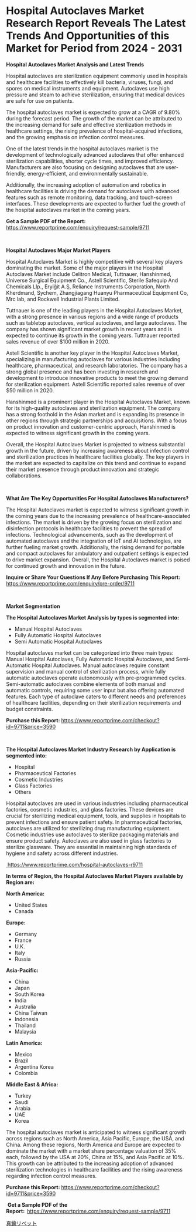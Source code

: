 <p><h1>Hospital Autoclaves Market Research Report Reveals The Latest Trends And Opportunities of this Market for Period from 2024 - 2031</h1></p><p><strong>Hospital Autoclaves Market Analysis and Latest Trends</strong></p>
<p><p>Hospital autoclaves are sterilization equipment commonly used in hospitals and healthcare facilities to effectively kill bacteria, viruses, fungi, and spores on medical instruments and equipment. Autoclaves use high pressure and steam to achieve sterilization, ensuring that medical devices are safe for use on patients.</p><p>The hospital autoclaves market is expected to grow at a CAGR of 9.80% during the forecast period. The growth of the market can be attributed to the increasing demand for safe and effective sterilization methods in healthcare settings, the rising prevalence of hospital-acquired infections, and the growing emphasis on infection control measures.</p><p>One of the latest trends in the hospital autoclaves market is the development of technologically advanced autoclaves that offer enhanced sterilization capabilities, shorter cycle times, and improved efficiency. Manufacturers are also focusing on designing autoclaves that are user-friendly, energy-efficient, and environmentally sustainable.</p><p>Additionally, the increasing adoption of automation and robotics in healthcare facilities is driving the demand for autoclaves with advanced features such as remote monitoring, data tracking, and touch-screen interfaces. These developments are expected to further fuel the growth of the hospital autoclaves market in the coming years.</p></p>
<p><strong>Get a Sample PDF of the Report:&nbsp;</strong> <a href="https://www.reportprime.com/enquiry/request-sample/9711">https://www.reportprime.com/enquiry/request-sample/9711</a></p>
<p>&nbsp;</p>
<p><strong>Hospital Autoclaves Major Market Players</strong></p>
<p><p>Hospital Autoclaves Market is highly competitive with several key players dominating the market. Some of the major players in the Hospital Autoclaves Market include Celitron Medical, Tuttnauer, Hanshinmed, Universe Surgical Equipment Co., Astell Scientific, Sterile Safequip And Chemicals Llp., Eryiğit A.Ş, Reliance Instruments Corporation, North Kherdmand, Sychem, Zhangjiagang Huanyu Pharmaceutical Equipment Co, Mrc lab, and Rockwell Industrial Plants Limited.</p><p>Tuttnauer is one of the leading players in the Hospital Autoclaves Market, with a strong presence in various regions and a wide range of products such as tabletop autoclaves, vertical autoclaves, and large autoclaves. The company has shown significant market growth in recent years and is expected to continue its growth in the coming years. Tuttnauer reported sales revenue of over $100 million in 2020.</p><p>Astell Scientific is another key player in the Hospital Autoclaves Market, specializing in manufacturing autoclaves for various industries including healthcare, pharmaceutical, and research laboratories. The company has a strong global presence and has been investing in research and development to introduce innovative products to meet the growing demand for sterilization equipment. Astell Scientific reported sales revenue of over $50 million in 2020.</p><p>Hanshinmed is a prominent player in the Hospital Autoclaves Market, known for its high-quality autoclaves and sterilization equipment. The company has a strong foothold in the Asian market and is expanding its presence in other regions through strategic partnerships and acquisitions. With a focus on product innovation and customer-centric approach, Hanshinmed is expected to witness significant growth in the coming years.</p><p>Overall, the Hospital Autoclaves Market is projected to witness substantial growth in the future, driven by increasing awareness about infection control and sterilization practices in healthcare facilities globally. The key players in the market are expected to capitalize on this trend and continue to expand their market presence through product innovation and strategic collaborations.</p></p>
<p>&nbsp;</p>
<p><strong>What Are The Key Opportunities For Hospital Autoclaves Manufacturers?</strong></p>
<p><p>The Hospital Autoclaves market is expected to witness significant growth in the coming years due to the increasing prevalence of healthcare-associated infections. The market is driven by the growing focus on sterilization and disinfection protocols in healthcare facilities to prevent the spread of infections. Technological advancements, such as the development of automated autoclaves and the integration of IoT and AI technologies, are further fueling market growth. Additionally, the rising demand for portable and compact autoclaves for ambulatory and outpatient settings is expected to drive market expansion. Overall, the Hospital Autoclaves market is poised for continued growth and innovation in the future.</p></p>
<p><strong>Inquire or Share Your Questions If Any Before Purchasing This Report:</strong> <a href="https://www.reportprime.com/enquiry/pre-order/9711">https://www.reportprime.com/enquiry/pre-order/9711</a></p>
<p>&nbsp;</p>
<p><strong>Market Segmentation</strong></p>
<p><strong>The Hospital Autoclaves Market Analysis by types is segmented into:</strong></p>
<p><ul><li>Manual Hospital Autoclaves</li><li>Fully Automatic Hospital Autoclaves</li><li>Semi Automatic Hospital Autoclaves</li></ul></p>
<p><p>Hospital autoclaves market can be categorized into three main types: Manual Hospital Autoclaves, Fully Automatic Hospital Autoclaves, and Semi-Automatic Hospital Autoclaves. Manual autoclaves require constant supervision and manual control of sterilization process, while fully automatic autoclaves operate autonomously with pre-programmed cycles. Semi-automatic autoclaves combine elements of both manual and automatic controls, requiring some user input but also offering automated features. Each type of autoclave caters to different needs and preferences of healthcare facilities, depending on their sterilization requirements and budget constraints.</p></p>
<p><strong>Purchase this Report:&nbsp;</strong><a href="https://www.reportprime.com/checkout?id=9711&price=3590">https://www.reportprime.com/checkout?id=9711&price=3590</a></p>
<p>&nbsp;</p>
<p><strong>The Hospital Autoclaves Market Industry Research by Application is segmented into:</strong></p>
<p><ul><li>Hospital</li><li>Pharmaceutical Factories</li><li>Cosmetic Industries</li><li>Glass Factories</li><li>Others</li></ul></p>
<p><p>Hospital autoclaves are used in various industries including pharmaceutical factories, cosmetic industries, and glass factories. These devices are crucial for sterilizing medical equipment, tools, and supplies in hospitals to prevent infections and ensure patient safety. In pharmaceutical factories, autoclaves are utilized for sterilizing drug manufacturing equipment. Cosmetic industries use autoclaves to sterilize packaging materials and ensure product safety. Autoclaves are also used in glass factories to sterilize glassware. They are essential in maintaining high standards of hygiene and safety across different industries.</p></p>
<p><a href="https://www.reportprime.com/hospital-autoclaves-r9711">&nbsp;https://www.reportprime.com/hospital-autoclaves-r9711</a></p>
<p><strong>In terms of Region, the Hospital Autoclaves Market Players available by Region are:</strong></p>
<p>
    <p> <strong> North America: </strong>
        <ul>
            <li>United States</li>
            <li>Canada</li>
        </ul>
        </p> 
    <p> <strong> Europe: </strong>
        <ul>
            <li>Germany</li>
            <li>France</li>
            <li>U.K.</li>
            <li>Italy</li>
            <li>Russia</li>
        </ul>
        </p> 
    <p> <strong> Asia-Pacific: </strong>
        <ul>
            <li>China</li>
            <li>Japan</li>
            <li>South Korea</li>
            <li>India</li>
            <li>Australia</li>
            <li>China Taiwan</li>
            <li>Indonesia</li>
            <li>Thailand</li>
            <li>Malaysia</li>
        </ul>
        </p> 
    <p> <strong> Latin America: </strong>
        <ul>
            <li>Mexico</li>
            <li>Brazil</li>
            <li>Argentina Korea</li>
            <li>Colombia</li>
        </ul>
        </p> 
    <p> <strong> Middle East & Africa: </strong>
        <ul>
            <li>Turkey</li>
            <li>Saudi</li>
            <li>Arabia</li>
            <li>UAE</li>
            <li>Korea</li>
        </ul>
    </p>
    </p>
<p><p>The hospital autoclaves market is anticipated to witness significant growth across regions such as North America, Asia Pacific, Europe, the USA, and China. Among these regions, North America and Europe are expected to dominate the market with a market share percentage valuation of 35% each, followed by the USA at 20%, China at 15%, and Asia Pacific at 10%. This growth can be attributed to the increasing adoption of advanced sterilization technologies in healthcare facilities and the rising awareness regarding infection control measures.</p></p>
<p><strong>Purchase this Report: </strong><a href="https://www.reportprime.com/checkout?id=9711&price=3590">https://www.reportprime.com/checkout?id=9711&price=3590</a></p>
<p>&nbsp;<strong>Get a Sample PDF of the Report:&nbsp;&nbsp;</strong><a href="https://www.reportprime.com/enquiry/request-sample/9711">https://www.reportprime.com/enquiry/request-sample/9711</a></p>
<p><strong></strong></p>
<p><p><a href="https://github.com/mohamedbakry57/Market-Research-Report-List-3/blob/main/227557523758.md">真鍮リベット</a></p></p>